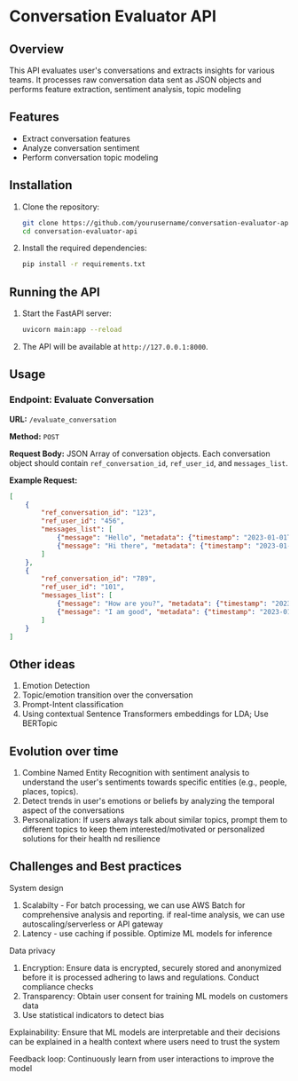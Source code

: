 # Conversation Evaluator API  
  
## Overview  
This API evaluates user's conversations and extracts insights for various teams. It processes raw conversation data sent as JSON objects and performs feature extraction, sentiment analysis, topic modeling
  
## Features  
- Extract conversation features  
- Analyze conversation sentiment  
- Perform conversation topic modeling  
  
## Installation  
  
1. Clone the repository:  
    ```bash  
    git clone https://github.com/yourusername/conversation-evaluator-api.git  
    cd conversation-evaluator-api  
    ```  
  
2. Install the required dependencies:  
    ```bash  
    pip install -r requirements.txt  
    ```  
  
## Running the API  
  
1. Start the FastAPI server:  
    ```bash  
    uvicorn main:app --reload  
    ```  
  
2. The API will be available at `http://127.0.0.1:8000`.  
  
## Usage  
  
### Endpoint: Evaluate Conversation  
  
**URL:** `/evaluate_conversation`  
  
**Method:** `POST`  
  
**Request Body:** JSON Array of conversation objects. Each conversation object should contain `ref_conversation_id`, `ref_user_id`, and `messages_list`.  
  
**Example Request:**  
```json  
[  
    {  
        "ref_conversation_id": "123",  
        "ref_user_id": "456",  
        "messages_list": [  
            {"message": "Hello", "metadata": {"timestamp": "2023-01-01T00:00:00Z"}},  
            {"message": "Hi there", "metadata": {"timestamp": "2023-01-01T00:01:00Z"}}  
        ]  
    },  
    {  
        "ref_conversation_id": "789",  
        "ref_user_id": "101",  
        "messages_list": [  
            {"message": "How are you?", "metadata": {"timestamp": "2023-01-02T00:00:00Z"}},  
            {"message": "I am good", "metadata": {"timestamp": "2023-01-02T00:01:00Z"}}  
        ]  
    }  
]
```
## Other ideas
1. Emotion Detection
2. Topic/emotion transition over the conversation
3. Prompt-Intent classification
4. Using contextual Sentence Transformers embeddings for LDA; Use BERTopic

## Evolution over time
1. Combine Named Entity Recognition with sentiment analysis to understand the user's sentiments towards specific entities (e.g., people, places, topics).
2. Detect trends in user's emotions or beliefs by analyzing the temporal aspect of the conversations
3. Personalization: If users always talk about similar topics, prompt them to different topics to keep them interested/motivated or personalized solutions for their health nd resilience

## Challenges and Best practices
System design
1. Scalabilty - For batch processing, we can use AWS Batch for comprehensive analysis and reporting. if real-time analysis, we can use autoscaling/serverless or API gateway
2. Latency - use caching if possible. Optimize ML models for inference

Data privacy
1. Encryption: Ensure data is encrypted, securely stored and anonymized before it is processed adhering to laws and regulations. Conduct compliance checks
2. Transparency: Obtain user consent for training ML models on customers data
3. Use statistical indicators to detect bias

Explainability: Ensure that ML models are interpretable and their decisions can be explained in a health context where users need to trust the system

Feedback loop: Continuously learn from user interactions to improve the model





